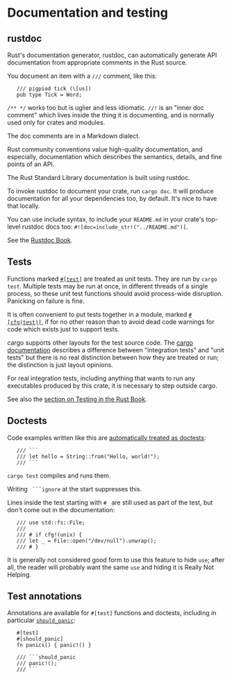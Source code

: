 Documentation and testing
=========================

[comment]: # ( Copyright 2021 Ian Jackson and contributors  )
[comment]: # ( SPDX-License-Identifier: MIT                 )
[comment]: # ( There is NO WARRANTY.                        )

rustdoc
-------

Rust's documentation generator, rustdoc,
can automatically generate API documentation
from appropriate comments in the Rust source.

You document an item with a `///` comment, like this:


```
   /// pigpiod tick (\[us])
   pub type Tick = Word;
```

`/** */` works too but is uglier and less idiomatic.
`//!` is an "inner doc comment" which lives inside
the thing it is documenting,
and is normally used only for crates and modules.

The doc comments are in a Markdown dialect.

Rust community conventions value high-quality documentation,
and especially, documentation which describes
the semantics, details, and fine points of an API.

The Rust Standard Library documentation is built using rustdoc.

To invoke rustdoc to document your crate, run `cargo doc`.
It will produce documentation for all your dependencies too,
by default.
It's nice to have that locally.

You can use include syntax,
to include your `README.md`
in your crate's top-level rustdoc docs too:
`#![doc=include_str!("../README.md")]`.

See the [Rustdoc Book](https://doc.rust-lang.org/rustdoc/).


Tests
-----

Functions marked
[`#[test]`](https://doc.rust-lang.org/reference/attributes/testing.html)
are treated as unit tests.
They are run by `cargo test`.
Multiple tests may be run at once,
in different threads of a single process,
so these unit test functions should avoid process-wide disruption.
Panicking on failure is fine.

It is often convenient to put tests together in a module,
marked
[`#[cfg(test)]`](https://doc.rust-lang.org/reference/conditional-compilation.html),
if for no other reason than to avoid dead code warnings
for code which exists just to support tests.

cargo supports other layouts for the test source code.
The
[cargo documentation](https://doc.rust-lang.org/cargo/reference/cargo-targets.html?highlight=test#tests)
describes
a difference between "integration tests" and "unit tests"
but there is no real distinction between how they are treated or run;
the distinction is just layout opinions.

For real integration tests,
including anything that wants to run any executables
produced by this crate,
it is necessary to step outside cargo.

See also the
[section on Testing in the Rust Book](https://doc.rust-lang.org/book/ch11-00-testing.html).


Doctests
--------

Code examples written like this are
[automatically treated as doctests](https://doc.rust-lang.org/book/ch14-02-publishing-to-crates-io.html#documentation-comments-as-tests):


```
   /// ```
   /// let hello = String::from("Hello, world!");
   /// ```
```

`cargo test` compiles and runs them.

Writing ` ```ignore` at the start suppresses this.

Lines inside the test starting with `# ` are
still used as part of the test,
but don't come out in the documentation:

```
   /// use std::fs::File;
   ///
   /// # if cfg!(unix) {
   /// let _ = File::open("/dev/null").unwrap();
   /// # }
```

It is generally not considered good form
to use this feature to hide `use`;
after all,
the reader will probably want the same `use`
and hiding it is Really Not Helping.


Test annotations
----------------

Annotations are available for `#[test]` functions and doctests,
including in particular
[`should_panic`](https://doc.rust-lang.org/reference/attributes/testing.html#the-should_panic-attribute):

```
   #[test]
   #[should_panic]
   fn panics() { panic!() }
```

```
   /// ```should_panic
   /// panic!();
   /// ```
```
